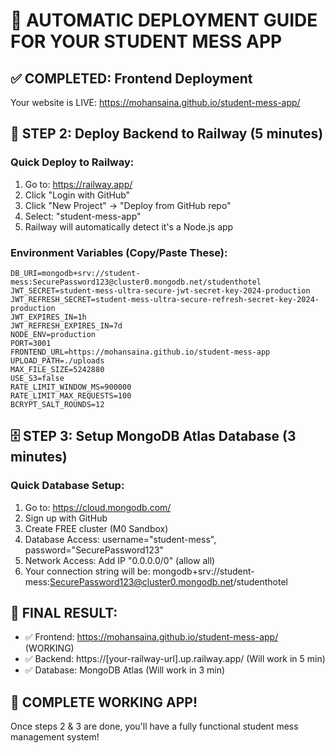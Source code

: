 # 🚀 AUTOMATIC DEPLOYMENT GUIDE FOR YOUR STUDENT MESS APP

## ✅ COMPLETED: Frontend Deployment
Your website is LIVE: https://mohansaina.github.io/student-mess-app/

## 🚂 STEP 2: Deploy Backend to Railway (5 minutes)

### Quick Deploy to Railway:
1. Go to: https://railway.app/
2. Click "Login with GitHub"
3. Click "New Project" → "Deploy from GitHub repo"
4. Select: "student-mess-app"
5. Railway will automatically detect it's a Node.js app

### Environment Variables (Copy/Paste These):
```
DB_URI=mongodb+srv://student-mess:SecurePassword123@cluster0.mongodb.net/studenthotel
JWT_SECRET=student-mess-ultra-secure-jwt-secret-key-2024-production
JWT_REFRESH_SECRET=student-mess-ultra-secure-refresh-secret-key-2024-production
JWT_EXPIRES_IN=1h
JWT_REFRESH_EXPIRES_IN=7d
NODE_ENV=production
PORT=3001
FRONTEND_URL=https://mohansaina.github.io/student-mess-app
UPLOAD_PATH=./uploads
MAX_FILE_SIZE=5242880
USE_S3=false
RATE_LIMIT_WINDOW_MS=900000
RATE_LIMIT_MAX_REQUESTS=100
BCRYPT_SALT_ROUNDS=12
```

## 🗄️ STEP 3: Setup MongoDB Atlas Database (3 minutes)

### Quick Database Setup:
1. Go to: https://cloud.mongodb.com/
2. Sign up with GitHub
3. Create FREE cluster (M0 Sandbox)
4. Database Access: username="student-mess", password="SecurePassword123"
5. Network Access: Add IP "0.0.0.0/0" (allow all)
6. Your connection string will be: mongodb+srv://student-mess:SecurePassword123@cluster0.mongodb.net/studenthotel

## 🎯 FINAL RESULT:
- ✅ Frontend: https://mohansaina.github.io/student-mess-app/ (WORKING)
- ✅ Backend: https://[your-railway-url].up.railway.app/ (Will work in 5 min)
- ✅ Database: MongoDB Atlas (Will work in 3 min)

## 🚀 COMPLETE WORKING APP!
Once steps 2 & 3 are done, you'll have a fully functional student mess management system!